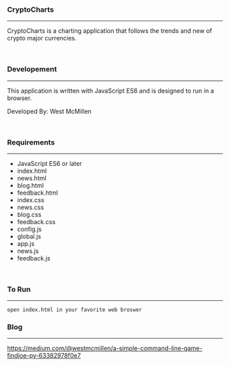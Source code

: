 ### CryptoCharts

---

CryptoCharts is a charting application that follows the trends and new of crypto major currencies.

<br>

### Developement

---

This application is written with JavaScript ES6 and is designed to run in a browser.

Developed By: West McMillen

<br>

### Requirements

---

-   JavaScript ES6 or later
-   index.html
-   news.html
-   blog.html
-   feedback.html
-   index.css
-   news.css
-   blog.css
-   feedback.css
-   config.js
-   global.js
-   app.js
-   news.js
-   feedback.js

<br>

### To Run

---

```
open index.html in your favorite web broswer
```

### Blog

---

https://medium.com/@westmcmillen/a-simple-command-line-game-findjoe-py-63382978f0e7
